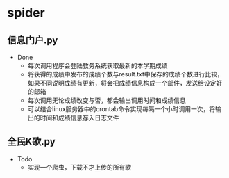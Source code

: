 # spider
## 信息门户.py
- Done
   - 每次调用程序会登陆教务系统获取最新的本学期成绩
   - 将获得的成绩中发布的成绩个数与result.txt中保存的成绩个数进行比较，如果不同说明成绩有更新，将会把成绩信息构成一个邮件，发送给设定好的邮箱
   - 每次调用无论成绩改变与否，都会输出调用时间和成绩信息
   - 可以结合linux服务器中的crontab命令实现每隔一个小时调用一次，将输出的时间和成绩信息存入日志文件

## 全民K歌.py

- Todo
  - 实现一个爬虫，下载不才上传的所有歌